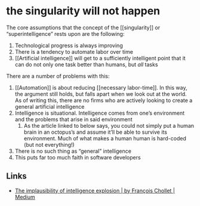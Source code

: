 # the singularity will not happen

The core assumptions that the concept of the [[singularity]] or &ldquo;superintelligence&rdquo; rests upon are the following:

1.  Technological progress is always improving
2.  There is a tendency to automate labor over time
3.  [[Artificial intelligence]] will get to a sufficiently intelligent point that it can do not only one task better than humans, but _all_ tasks

There are a number of problems with this:

1.  [[Automation]] is about reducing [[necessary labor-time]]. In this way, the argument still holds, but falls apart when we look out at the world. As of writing this, there are no firms who are actively looking to create a general artificial intelligence
2.  Intelligence is situational. Intelligence comes from one&rsquo;s environment and the problems that arise in said environment
    1.  As the article linked to below says, you could not simply put a human brain in an octopus&rsquo;s and assume it&rsquo;ll be able to survive its environment. Much of what makes a human human is hard-coded (but not everything!)
3.  There is no such thing as &ldquo;general&rdquo; intelligence
4.  This puts far too much faith in software developers


## Links

-   [The implausibility of intelligence explosion | by François Chollet | Medium](https://medium.com/@francois.chollet/the-impossibility-of-intelligence-explosion-5be4a9eda6ec)

